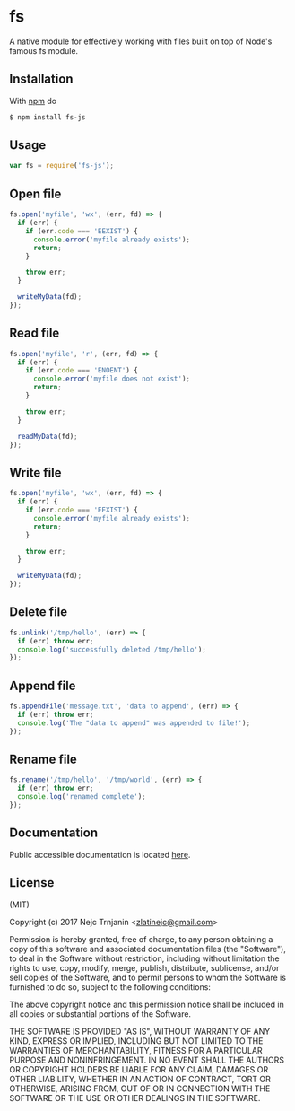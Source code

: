 # fs
A native module for effectively working with files built on top of Node's famous fs module.

## Installation

With [npm](https://npmjs.org) do

```bash
$ npm install fs-js
```

## Usage

```js
var fs = require('fs-js');
```

## Open file

```js
fs.open('myfile', 'wx', (err, fd) => {
  if (err) {
    if (err.code === 'EEXIST') {
      console.error('myfile already exists');
      return;
    }

    throw err;
  }

  writeMyData(fd);
});

```

## Read file

```js
fs.open('myfile', 'r', (err, fd) => {
  if (err) {
    if (err.code === 'ENOENT') {
      console.error('myfile does not exist');
      return;
    }

    throw err;
  }

  readMyData(fd);
});
```

## Write file

```js
fs.open('myfile', 'wx', (err, fd) => {
  if (err) {
    if (err.code === 'EEXIST') {
      console.error('myfile already exists');
      return;
    }

    throw err;
  }

  writeMyData(fd);
});
```

## Delete file
```js
fs.unlink('/tmp/hello', (err) => {
  if (err) throw err;
  console.log('successfully deleted /tmp/hello');
});
```
## Append file
```js
fs.appendFile('message.txt', 'data to append', (err) => {
  if (err) throw err;
  console.log('The "data to append" was appended to file!');
});
```
## Rename file
```js
fs.rename('/tmp/hello', '/tmp/world', (err) => {
  if (err) throw err;
  console.log('renamed complete');
});
```

## Documentation

Public accessible documentation is located [here](https://nodejs.org/api/fs.html).

## License

(MIT)

Copyright (c) 2017 Nejc Trnjanin &lt;zlatinejc@gmail.com&gt;

Permission is hereby granted, free of charge, to any person obtaining a copy of
this software and associated documentation files (the "Software"), to deal in
the Software without restriction, including without limitation the rights to
use, copy, modify, merge, publish, distribute, sublicense, and/or sell copies
of the Software, and to permit persons to whom the Software is furnished to do
so, subject to the following conditions:

The above copyright notice and this permission notice shall be included in all
copies or substantial portions of the Software.

THE SOFTWARE IS PROVIDED "AS IS", WITHOUT WARRANTY OF ANY KIND, EXPRESS OR
IMPLIED, INCLUDING BUT NOT LIMITED TO THE WARRANTIES OF MERCHANTABILITY,
FITNESS FOR A PARTICULAR PURPOSE AND NONINFRINGEMENT. IN NO EVENT SHALL THE
AUTHORS OR COPYRIGHT HOLDERS BE LIABLE FOR ANY CLAIM, DAMAGES OR OTHER
LIABILITY, WHETHER IN AN ACTION OF CONTRACT, TORT OR OTHERWISE, ARISING FROM,
OUT OF OR IN CONNECTION WITH THE SOFTWARE OR THE USE OR OTHER DEALINGS IN THE
SOFTWARE.
